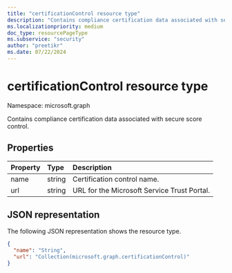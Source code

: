 ```yaml
---
title: "certificationControl resource type"
description: "Contains compliance certification data associated with secure score control."
ms.localizationpriority: medium
doc_type: resourcePageType
ms.subservice: "security"
author: "preetikr"
ms.date: 07/22/2024
---
```


# certificationControl resource type

Namespace: microsoft.graph

Contains compliance certification data associated with secure score control.

## Properties

|Property |Type |Description |
|:--|:--|:--|
|name | string | Certification control name. |
|url | string | URL for the Microsoft Service Trust Portal. |

## JSON representation

The following JSON representation shows the resource type.

<!-- {
  "blockType": "resource",
  "optionalProperties": [

  ],
  "@odata.type": "microsoft.graph.certificationControl"
}-->

```json
{
  "name": "String",
  "url": "Collection(microsoft.graph.certificationControl)"
}
```


<!-- {
  "type": "#page.annotation",
  "description": "certificationControl resource",
  "keywords": "",
  "section": "documentation",
  "tocPath": ""
}-->


